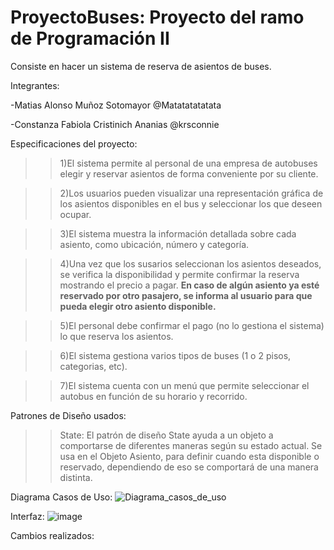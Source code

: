 # ProyectoBuses: Proyecto del ramo de Programación II
Consiste en hacer un sistema de reserva de asientos de buses.


Integrantes:

-Matias Alonso Muñoz Sotomayor @Matatatatatata

-Constanza Fabiola Cristinich Ananias @krsconnie

Especificaciones del proyecto:

>>1)El sistema permite al personal de una empresa de autobuses elegir y reservar
asientos de forma conveniente por su cliente.

>>2)Los usuarios pueden visualizar una representación gráfica de los asientos
disponibles en el bus y seleccionar los que deseen ocupar.

>>3)El sistema muestra la información detallada sobre cada asiento, como ubicación,
número y categoría.

>>4)Una vez que los susarios seleccionan los asientos deseados, se verifica la 
disponibilidad y permite confirmar la reserva mostrando el precio a pagar. 
**En caso de algún asiento ya esté reservado por otro pasajero, se informa al 
usuario para que pueda elegir otro asiento disponible.** 

>>5)El personal debe confirmar el pago (no lo gestiona el sistema) lo que reserva 
los asientos.

>>6)El sistema gestiona varios tipos de buses (1 o 2 pisos, categorias, etc).

>>7)El sistema cuenta con un menú que permite seleccionar el autobus en función
de su horario y recorrido.


Patrones de Diseño usados:
>>State: El patrón de diseño State ayuda a un objeto a comportarse de diferentes maneras según su estado actual.
Se usa en el Objeto Asiento, para definir cuando esta disponible o reservado, dependiendo de eso se comportará de una manera distinta.

Diagrama Casos de Uso:
![Diagrama_casos_de_uso](https://github.com/krsconnie/ProyectoBuses/assets/109244120/dc03fe0f-12b6-497d-85d9-1e02f29d12cd)


Interfaz:
![image](https://github.com/krsconnie/ProyectoBuses/assets/109244120/e10e9438-7151-462b-b016-9dd3b4723f09)

Cambios realizados:
